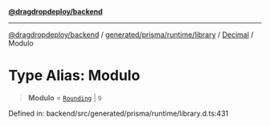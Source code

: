 [**@dragdropdeploy/backend**](../../../../../../../README.md)

***

[@dragdropdeploy/backend](../../../../../../../README.md) / [generated/prisma/runtime/library](../../../README.md) / [Decimal](../README.md) / Modulo

# Type Alias: Modulo

> **Modulo** = [`Rounding`](Rounding.md) \| `9`

Defined in: backend/src/generated/prisma/runtime/library.d.ts:431
